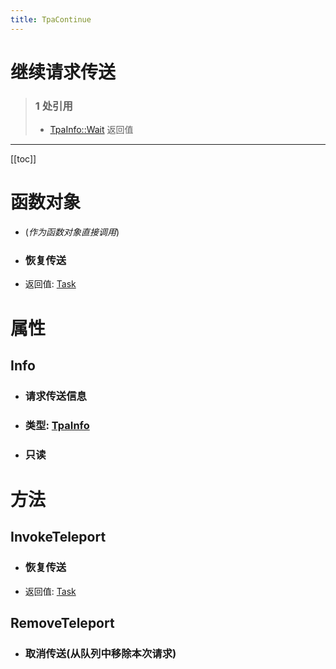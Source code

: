 ```yaml
---
title: TpaContinue
---
```


# 继续请求传送

> ### 1 处引用
> - [TpaInfo::Wait](../types/TpaInfo.md#wait) 返回值
---

[[toc]]

# 函数对象
  - (*作为函数对象直接调用*)
  - ### 恢复传送
- 返回值: [Task](../types/Task.md)
# 属性
## Info
- ### 请求传送信息
- ### 类型: [TpaInfo](../types/TpaInfo.md)
- ### 只读
# 方法
## InvokeTeleport
- ### 恢复传送
- 返回值: [Task](../types/Task.md)
## RemoveTeleport
- ### 取消传送(从队列中移除本次请求)
